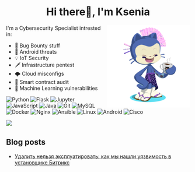 <h1 align="center">Hi there👋, I'm Ksenia</h1>

<img src="octocat.png" style="width: 45%" align="right">


I'm a Cybersecurity Specialist intrested in:

- 🐞 Bug Bounty stuff
- 📱 Android threats
- 💡 IoT Security
- 🗡️ Infrastructure pentest
- 🌩️ Cloud misconfigs
- 🔗 Smart contract audit
- 🤖 Machine Learning vulnerabilities


![Python](https://img.shields.io/badge/Python%20-%2314354C.svg?style=for-the-badge&logo=python&logoColor=white) ![Flask](https://img.shields.io/badge/Flask-000000?style=for-the-badge&logo=flask&logoColor=white) ![Jupyter](https://img.shields.io/badge/Jupyter-F37626.svg?&style=for-the-badge&logo=Jupyter&logoColor=white) ![JavaScript](https://img.shields.io/badge/JavaScript%20-%23F7DF1E.svg?style=for-the-badge&logo=javascript&logoColor=black) ![Java](https://img.shields.io/badge/java-%23ED8B00.svg?style=for-the-badge&logo=openjdk&logoColor=white) ![Git](https://img.shields.io/badge/git-%23F05033.svg?style=for-the-badge&logo=git&logoColor=white) ![MySQL](https://img.shields.io/badge/mysql-4479A1.svg?style=for-the-badge&logo=mysql&logoColor=white) ![Docker](https://img.shields.io/badge/docker-%230db7ed.svg?style=for-the-badge&logo=docker&logoColor=white) ![Nginx](https://img.shields.io/badge/nginx-%23009639.svg?style=for-the-badge&logo=nginx&logoColor=white) ![Ansible](https://img.shields.io/badge/ansible-%231A1918.svg?style=for-the-badge&logo=ansible&logoColor=white) ![Linux](https://img.shields.io/badge/Linux-FCC624?style=for-the-badge&logo=linux&logoColor=black) ![Android](https://img.shields.io/badge/Android-3DDC84?style=for-the-badge&logo=android&logoColor=white) ![Cisco](https://img.shields.io/badge/cisco-%23049fd9.svg?style=for-the-badge&logo=cisco&logoColor=black)


<img src="https://github-readme-stats.vercel.app/api/top-langs?username=man3kin3ko&show_icons=true&theme=transparent&layout=compact&line_height=20">

## Blog posts

- [Удалить нельзя эксплуатировать: как мы нашли уязвимость в установщике Битрикс](https://habr.com/ru/companies/deiteriylab/articles/806285/)
